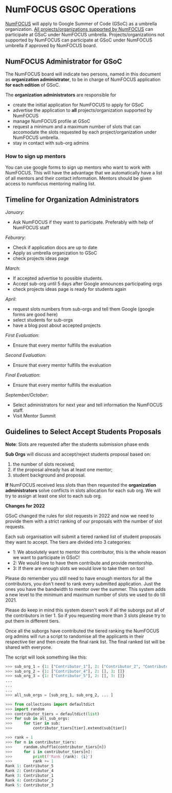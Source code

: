 # NumFOCUS GSOC Operations

[NumFOCUS](http://numfocus.org/)
will apply to Google Summer of Code (GSoC)
as a umbrella organization.
[All projects/organizations supported by NumFOCUS](http://numfocus.org/projects/)
can participate at GSoC under NumFOCUS umbrella.
Projects/organizations not supported by NumFOCUS
can participate at GSoC under NumFOCUS umbrella
if approved by NumFOCUS board.

## NumFOCUS Administrator for GSoC

The NumFOCUS board will indicate two persons,
named in this document as **organization administrator**,
to be in charge of NumFOCUS application **for each edition** of GSoC.

The **organization administrators** are responsible for

- create the initial application for NumFOCUS to apply for GSoC
- advertise the application to **all** projects/organization supported
  by NumFOCUS
- manage NumFOCUS profile at GSoC
- request a minimum and a maximum number of slots
  that can accomodate the slots requested by each project/organization
  under NumFOCUS umbrella.
- stay in contact with sub-org admins

### How to sign up mentors

You can use google forms to sign up mentors who want to work with NumFOCUS. This
will have the advantage that we automatically have a list of all mentors and
their contact information. Mentors should be given access to numfocus mentoring
mailing list.

## Timeline for Organization Administrators

*January*:
- Ask NumFOCUS if they want to participate. Preferably with help of NumFOCUS staff

*Feburary*:
- Check if application docs are  up to date
- Apply as umbrella organization to GSoC
- check projects ideas page
            
*March*:
- If accepted advertise to possible students.
- Accept sub-org until 5 days after Google announces participating orgs
- check projects ideas page is ready for students again
         
*April*:
- request slots numbers from sub-orgs and tell them Google (google forms are good here)
- select students for sub-orgs
- have a blog post about accepted projects
         
*First Evaluation*:
- Ensure that every mentor fulfills the evaluation

*Second Evaluation*:
- Ensure that every mentor fulfills the evaluation

*Final Evaluation*:
- Ensure that every mentor fulfills the evaluation

*September/October*:
- Select administrators for next year and tell information the NumFOCUS staff.
- Visit Mentor Summit

## Guidelines to Select Accept Students Proposals

**Note**: Slots are requested after the students submission phase ends

**Sub Orgs** will discuss and accept/reject students proposal based on:

1.  the number of slots received;
2.  if the proposal already has at least one mentor;
3.  student background and proposal.

**If** NumFOCUS received less slots than then requested the **organization
administrators** solve conflicts in slots allocation for each sub org. We will
try to assign at least one slot to each sub org.

**Changes for 2022**

GSoC changed the rules for slot requests in 2022 and now we need to provide them
with a strict ranking of our proposals with the number of slot requests.

Each sub organisation will submit a tiered ranked list of student proposals they
want to accept. The tiers are divided into 3 categories:
- 1: We absolutely want to mentor this contributor, this is the whole reason we want to participate in GSoC!
- 2: We would love to have them contribute and provide mentorship.
- 3: If there are enough slots we would love to take them on too!

Please do remember you still need to have enough mentors for all the contributors, you don't need
to rank every submitted application. Just the ones you have the bandwidth to mentor over the summer.
This system adds a new level to the minimum and maximum number of slots we used to do till 2021.

Please do keep in mind this system doesn't work if all the suborgs put all of the contributors in tier 1.
So if you requesting more than 3 slots please try to put them in different tiers.

Once all the suborgs have contributed the tiered ranking the NumFOCUS org admins will run a script
to randomise all the applicants in their respective tier and then create the final rank list. The
final ranked list will be shared with everyone.


The script will look something like this:
``` python
>>> sub_org_1 = {1: ["Contributor_1"], 2: ["Contributor_2", "Contributor_3"], 3: []}
>>> sub_org_2 = {1: ["Contributor_4"], 2: [], 3: []}
>>> sub_org_3 = {1: ["Contributor_5"], 2: [], 3: []}
...
...
...
>>> all_sub_orgs = [sub_org_1, sub_org_2, ... ]

>>> from collections import defaultdict
>>> import random
>>> contributor_tiers = defaultdict(list)
>>> for sub in all_sub_orgs:
>>>     for tier in sub:
>>>         contributor_tiers[tier].extend(sub[tier])

>>> rank = 1
>>> for n in contributor_tiers:
>>>     random.shuffle(contributor_tiers[n])
>>>     for i in contributor_tiers[n]:
>>>         print(f'Rank {rank}: {i}')
>>>         rank += 1
Rank 1: Contributor_5
Rank 2: Contributor_4
Rank 3: Contributor_1
Rank 4: Contributor_2
Rank 5: Contributor_3

```
